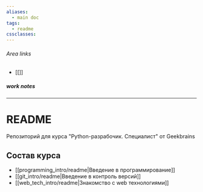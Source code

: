 ```yaml
---
aliases:
  - main doc
tags:
  - readme
cssclasses:
---
```

###### Area links
- [[]]
##### work notes

_______________________________
# README

Репозиторий для курса "Python-разрабочик. Специалист" от Geekbrains

## Состав курса

- [[programming_intro/readme|Введение в программирование]]
- [[git_intro/readme|Введение в контроль версий]]
- [[web_tech_intro/readme|Знакомство с web технологиями]]

